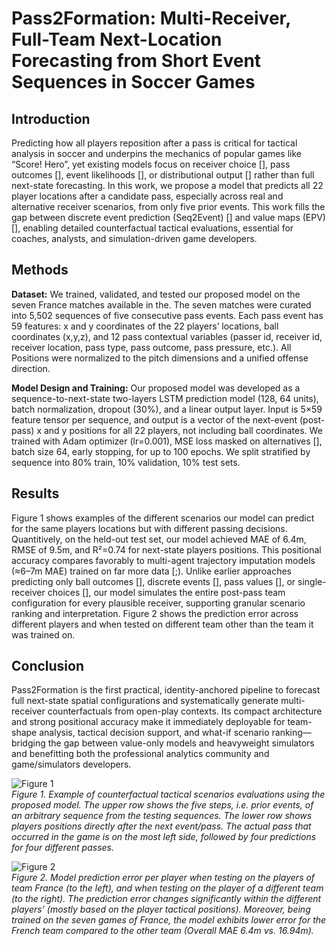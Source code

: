 # Pass2Formation: Multi-Receiver, Full-Team Next-Location Forecasting from Short Event Sequences in Soccer Games

## Introduction

Predicting how all players reposition after a pass is critical for tactical analysis in soccer and underpins the mechanics of popular games like “Score! Hero”, yet existing models focus on receiver choice [], pass outcomes [], event likelihoods [], or distributional output [] rather than full next-state forecasting. In this work, we propose a model that predicts all 22 player locations after a candidate pass, especially across real and alternative receiver scenarios, from only five prior events. This work fills the gap between discrete event prediction (Seq2Event) [] and value maps (EPV) [], enabling detailed counterfactual tactical evaluations, essential for coaches, analysts, and simulation-driven game developers.

## Methods

**Dataset:** We trained, validated, and tested our proposed model on the seven France matches available in the. The seven matches were curated into 5,502 sequences of five consecutive pass events. Each pass event has 59 features: x and y coordinates of the 22 players’ locations, ball coordinates (x,y,z), and 12 pass contextual variables (passer id, receiver id, receiver location, pass type, pass outcome, pass pressure, etc.). All Positions were normalized to the pitch dimensions and a unified offense direction.

**Model Design and Training:** Our proposed model was developed as a sequence-to-next-state two-layers LSTM prediction model (128, 64 units), batch normalization, dropout (30%), and a linear output layer. Input is 5×59 feature tensor per sequence, and output is a vector of the next-event (post-pass) x and y positions for all 22 players, not including ball coordinates. We trained with Adam optimizer (lr=0.001), MSE loss masked on alternatives [], batch size 64, early stopping, for up to 100 epochs. We split stratified by sequence into 80% train, 10% validation, 10% test sets.

## Results

Figure 1 shows examples of the different scenarios our model can predict for the same players locations but with different passing decisions. Quantitively, on the held-out test set, our model achieved MAE of 6.4m, RMSE of 9.5m, and R²=0.74 for next-state players positions. This positional accuracy compares favorably to multi-agent trajectory imputation models (≈6–7m MAE) trained on far more data [;). Unlike earlier approaches predicting only ball outcomes [], discrete events [], pass values [], or single-receiver choices [], our model simulates the entire post-pass team configuration for every plausible receiver, supporting granular scenario ranking and interpretation. Figure 2 shows the prediction error across different players and when tested on different team other than the team it was trained on.

## Conclusion

Pass2Formation is the first practical, identity-anchored pipeline to forecast full next-state spatial configurations and systematically generate multi-receiver counterfactuals from open-play contexts. Its compact architecture and strong positional accuracy make it immediately deployable for team-shape analysis, tactical decision support, and what-if scenario ranking—bridging the gap between value-only models and heavyweight simulators and benefitting both the professional analytics community and game/simulators developers.

![Figure 1](Pass2Formation/Figure%201.jpg)  
*Figure 1. Example of counterfactual tactical scenarios evaluations using the proposed model. The upper row shows the five steps, i.e. prior events, of an arbitrary sequence from the testing sequences. The lower row shows players positions directly after the next event/pass. The actual pass that occurred in the game is on the most left side, followed by four predictions for four different passes.*

![Figure 2](Pass2Formation/Figure%202.jpg)  
*Figure 2. Model prediction error per player when testing on the players of team France (to the left), and when testing on the player of a different team (to the right). The prediction error changes significantly within the different players’ (mostly based on the player tactical positions). Moreover, being trained on the seven games of France, the model exhibits lower error for the French team compared to the other team (Overall MAE 6.4m vs. 16.94m).*
